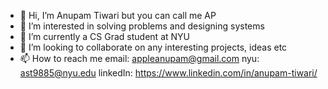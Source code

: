 - 👋 Hi, I’m Anupam Tiwari but you can call me AP 
- 👀 I’m interested in solving problems and designing systems
- 🌱 I’m currently a CS Grad student at NYU 
- 💞️ I’m looking to collaborate on any interesting projects, ideas etc
- 📫 How to reach me email: appleanupam@gmail.com nyu: ast9885@nyu.edu linkedIn: https://www.linkedin.com/in/anupam-tiwari/

<!---
anupam-tiwari/anupam-tiwari is a ✨ special ✨ repository because its `README.md` (this file) appears on your GitHub profile.
You can click the Preview link to take a look at your changes.
--->
